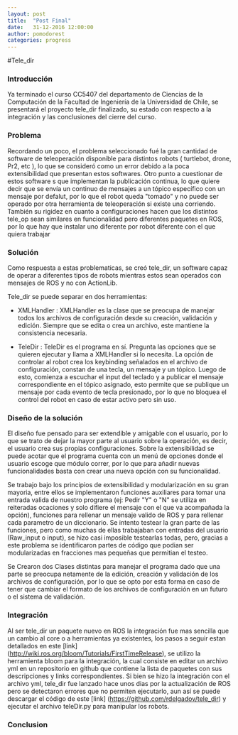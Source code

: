 ```yaml
---
layout: post
title:  "Post Final"
date:   31-12-2016 12:00:00
author: pomodorest
categories: progress
---
```


#Tele_dir

### Introducción 

Ya terminado el curso CC5407 del departamento de Ciencias de la Computación de la Facultad de Ingeniería de la Universidad de Chile, se presentará el proyecto tele_dir finalizado, su estado con respecto a la integración y las conclusiones del cierre del curso.

### Problema

Recordando un poco, el problema seleccionado fué la gran cantidad de software de teleoperación disponible para distintos robots ( turtlebot, drone, Pr2, etc ), lo que se consideró como un error debido a la poca extensibilidad que presentan estos softwares.
Otro punto a cuestionar de estos software s que implementan la publicación continua, lo que quiere decir que se envía un continuo de mensajes a un tópico específico con un mensaje por defalut, por lo que el robot queda "tomado" y no puede ser operado por otra herramienta de teleoperación si existe una corriendo.
También su rigidez en cuanto a configuraciones hacen que los distintos tele_op sean similares en funcionalidad pero diferentes paquetes en ROS, por lo que hay que instalar uno diferente por robot diferente con el que quiera trabajar

### Solución

Como respuesta a estas problematicas, se creó tele_dir, un software capaz de operar a diferentes tipos de robots mientras estos sean operados con mensajes de ROS y no con ActionLib.

Tele_dir se puede separar en dos herramientas:

* XMLHandler : XMLHandler es la clase que se preocupa de manejar todos los archivos de configuración desde su creación, validación y edición. Siempre que se edita o crea un archivo, este mantiene la consistencia necesaria.

* TeleDir :  TeleDir es el programa en sí. Pregunta las opciones que se quieren ejecutar y llama a XMLHandler si lo necesita. La opción de controlar al robot crea los keybinding señalados en el archivo de configuración, constan de una tecla, un mensaje y un tópico. Luego de esto, comienza a escuchar el input del teclado y a publicar el mensaje correspondiente en el tópico asignado, esto permite que se publique un mensaje por cada evento de tecla presionado, por lo que no bloquea el control del robot en caso de estar activo pero sin uso.

### Diseño de la solución

El diseño fue pensado para ser extendible y amigable con el usuario, por lo que se trato de dejar la mayor parte al usuario sobre la operación, es decir, el usuario crea sus propias configuraciones. Sobre la extensibilidad se puede acotar que el programa cuenta con un menú de opciones donde el usuario escoge que módulo correr, por lo que para añadir nuevas funcionalidades basta con crear una nueva opción con su funcionalidad.

Se trabajo bajo los principios de extensibilidad y modularización en su gran mayoria, entre ellos se implementaron funciones auxiliares para tomar una entrada valida de nuestro programa (ej: Pedir  "Y" o "N" se utiliza en reiteradas ocaciones y solo difiere el mensaje con el que va acompañada la opción), funciones para rellenar un mensaje valido de ROS y para rellenar cada parametro de un diccionario. Se intento testear la gran parte de las funciones, pero como muchas de ellas trabajaban con entradas del usuario (Raw_input o input), se hizo casi imposible testearlas todas, pero, gracias a este problema se identificaron partes de código que podian ser modularizadas en fracciones mas pequeñas que permitian el testeo.

Se Crearon dos Clases distintas para manejar el programa dado que una parte se preocupa netamente de la edición, creación y validación de los archivos de configuración, por lo que se opto por esta forma en caso de tener que cambiar el formato de los archivos de configuración en un futuro o el sistema de validación.

### Integración

Al ser tele_dir un paquete nuevo en ROS la integración fue mas sencilla que un cambio al core o a herramientas ya existentes, los pasos a seguir estan detallados en este [link] (http://wiki.ros.org/bloom/Tutorials/FirstTimeRelease), se utilizo la herramienta bloom para la integración, la cual consiste en editar un archivo yml en un repositorio en github que contiene la lista de paquetes con sus descripciones y links correspondientes. Si bien se hizo la integración con el archivo yml, tele_dir fue lanzado hace unos dias por la actualización de ROS pero se detectaron errores que no permiten ejecutarlo, aun así se puede descargar el código de este [link] (https://github.com/rdelgadov/tele_dir) y ejecutar el archivo teleDir.py para manipular los robots.

### Conclusion






